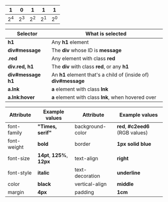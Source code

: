 |1|0|1|1|1|
|-|-|-|-|-|
|$2^4$|$2^3$|$2^2$|$2^1$|$2^0$|


|<b>Selector</b>|<b>What is selected</b>|
|-|-|
|<b>h1</b>|Any <b>h1</b> element|
|<b>div#message</b>|The <b>div</b> whose ID is <b>message</b>|
|<b>.red</b>|Any element with class <b>red</b>|
|<b>div.red, h1</b>|The <b>div</b> with class <b>red</b>, or any <b>h1</b>|
|<b>div#message h1</b>|An <b>h1</b> element that's a child of (inside of) <b>div#message</b>|
|<b>a.lnk</b>|<b>a</b> element with class <b>lnk</b>|
|<b>a.lnk:hover</b>|<b>a</b> element with class <b>lnk</b>, when hovered over|



|<b>Attribute</b>|<b>Example values</b>|<b>Attribute</b>|<b>Example values</b>|
|-|-|-|-|
|font-family|<b>"Times, serif"</b>|background-color|<b>red</b>, <b>#c2eed6</b> (RGB values)|
|font-weight|<b>bold</b>|border|<b>1px solid blue</b>|
|font-size|<b>14pt</b>, <b>125%</b>, <b>12px</b>|text-align|<b>right</b>|
|font-style|<b>italic</b>|text-decoration|<b>underline</b>|
|color|<b>black</b>|vertical-align|<b>middle</b>|
|margin|<b>4px</b>|padding|<b>1cm</b>|